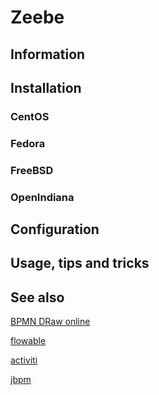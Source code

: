 # Zeebe

## Information

## Installation

### CentOS

### Fedora

### FreeBSD

### OpenIndiana

## Configuration

## Usage, tips and tricks

## See also

[BPMN DRaw online](https://demo.bpmn.io/new)

[flowable](https://github.com/flowable/flowable-engine)

[activiti](https://www.activiti.org/documentation)

[jbpm](https://www.jbpm.org/)
